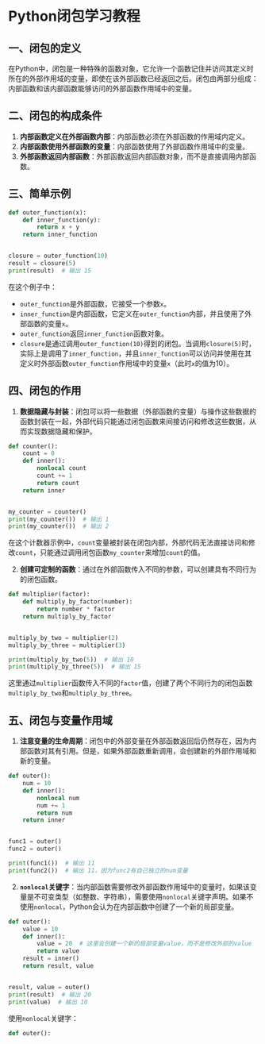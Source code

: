 # Python闭包学习教程

## 一、闭包的定义
在Python中，闭包是一种特殊的函数对象，它允许一个函数记住并访问其定义时所在的外部作用域的变量，即使在该外部函数已经返回之后。闭包由两部分组成：内部函数和该内部函数能够访问的外部函数作用域中的变量。

## 二、闭包的构成条件
1. **内部函数定义在外部函数内部**：内部函数必须在外部函数的作用域内定义。
2. **内部函数使用外部函数的变量**：内部函数使用了外部函数作用域中的变量。
3. **外部函数返回内部函数**：外部函数返回内部函数对象，而不是直接调用内部函数。

## 三、简单示例
```python
def outer_function(x):
    def inner_function(y):
        return x + y
    return inner_function


closure = outer_function(10)
result = closure(5)
print(result)  # 输出 15
```
在这个例子中：
 - `outer_function`是外部函数，它接受一个参数`x`。
 - `inner_function`是内部函数，它定义在`outer_function`内部，并且使用了外部函数的变量`x`。
 - `outer_function`返回`inner_function`函数对象。
 - `closure`是通过调用`outer_function(10)`得到的闭包。当调用`closure(5)`时，实际上是调用了`inner_function`，并且`inner_function`可以访问并使用在其定义时外部函数`outer_function`作用域中的变量`x`（此时`x`的值为10）。

## 四、闭包的作用
1. **数据隐藏与封装**：闭包可以将一些数据（外部函数的变量）与操作这些数据的函数封装在一起，外部代码只能通过闭包函数来间接访问和修改这些数据，从而实现数据隐藏和保护。
```python
def counter():
    count = 0
    def inner():
        nonlocal count
        count += 1
        return count
    return inner


my_counter = counter()
print(my_counter())  # 输出 1
print(my_counter())  # 输出 2
```
在这个计数器示例中，`count`变量被封装在闭包内部，外部代码无法直接访问和修改`count`，只能通过调用闭包函数`my_counter`来增加`count`的值。

2. **创建可定制的函数**：通过在外部函数传入不同的参数，可以创建具有不同行为的闭包函数。
```python
def multiplier(factor):
    def multiply_by_factor(number):
        return number * factor
    return multiply_by_factor


multiply_by_two = multiplier(2)
multiply_by_three = multiplier(3)

print(multiply_by_two(5))  # 输出 10
print(multiply_by_three(5))  # 输出 15
```
这里通过`multiplier`函数传入不同的`factor`值，创建了两个不同行为的闭包函数`multiply_by_two`和`multiply_by_three`。

## 五、闭包与变量作用域
1. **注意变量的生命周期**：闭包中的外部变量在外部函数返回后仍然存在，因为内部函数对其有引用。但是，如果外部函数重新调用，会创建新的外部作用域和新的变量。
```python
def outer():
    num = 10
    def inner():
        nonlocal num
        num += 1
        return num
    return inner


func1 = outer()
func2 = outer()

print(func1())  # 输出 11
print(func2())  # 输出 11，因为func2有自己独立的num变量
```
2. **`nonlocal`关键字**：当内部函数需要修改外部函数作用域中的变量时，如果该变量是不可变类型（如整数、字符串），需要使用`nonlocal`关键字声明。如果不使用`nonlocal`，Python会认为在内部函数中创建了一个新的局部变量。
```python
def outer():
    value = 10
    def inner():
        value = 20  # 这里会创建一个新的局部变量value，而不是修改外部的value
        return value
    result = inner()
    return result, value


result, value = outer()
print(result)  # 输出 20
print(value)  # 输出 10
```
使用`nonlocal`关键字：
```python
def outer():
